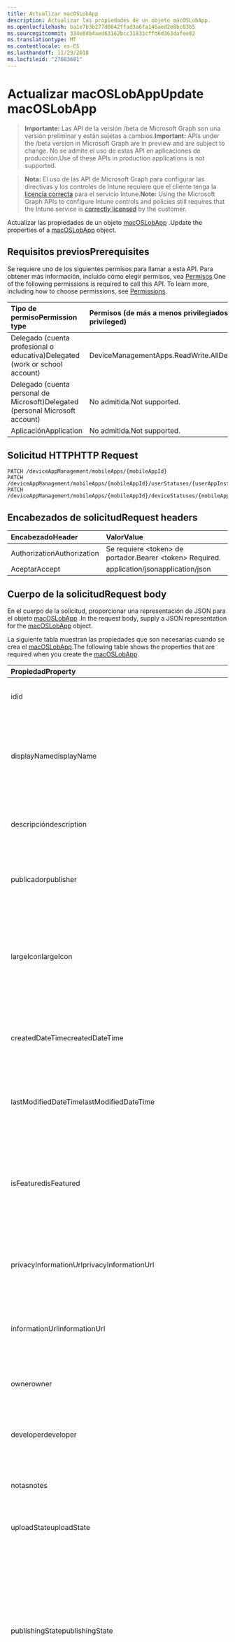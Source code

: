 ```yaml
---
title: Actualizar macOSLobApp
description: Actualizar las propiedades de un objeto macOSLobApp.
ms.openlocfilehash: ba1e7b3b277d0042ffad3a6fa146aed2e8bc03b5
ms.sourcegitcommit: 334e84b4aed63162bcc31831cffd6d363dafee02
ms.translationtype: MT
ms.contentlocale: es-ES
ms.lasthandoff: 11/29/2018
ms.locfileid: "27083681"
---
```

# <a name="update-macoslobapp"></a><span data-ttu-id="b9f23-103">Actualizar macOSLobApp</span><span class="sxs-lookup"><span data-stu-id="b9f23-103">Update macOSLobApp</span></span>

> <span data-ttu-id="b9f23-104">**Importante:** Las API de la versión /beta de Microsoft Graph son una versión preliminar y están sujetas a cambios.</span><span class="sxs-lookup"><span data-stu-id="b9f23-104">**Important:** APIs under the /beta version in Microsoft Graph are in preview and are subject to change.</span></span> <span data-ttu-id="b9f23-105">No se admite el uso de estas API en aplicaciones de producción.</span><span class="sxs-lookup"><span data-stu-id="b9f23-105">Use of these APIs in production applications is not supported.</span></span>

> <span data-ttu-id="b9f23-106">**Nota:** El uso de las API de Microsoft Graph para configurar las directivas y los controles de Intune requiere que el cliente tenga la [licencia correcta](https://go.microsoft.com/fwlink/?linkid=839381) para el servicio Intune.</span><span class="sxs-lookup"><span data-stu-id="b9f23-106">**Note:** Using the Microsoft Graph APIs to configure Intune controls and policies still requires that the Intune service is [correctly licensed](https://go.microsoft.com/fwlink/?linkid=839381) by the customer.</span></span>

<span data-ttu-id="b9f23-107">Actualizar las propiedades de un objeto [macOSLobApp](../resources/intune-apps-macoslobapp.md) .</span><span class="sxs-lookup"><span data-stu-id="b9f23-107">Update the properties of a [macOSLobApp](../resources/intune-apps-macoslobapp.md) object.</span></span>
## <a name="prerequisites"></a><span data-ttu-id="b9f23-108">Requisitos previos</span><span class="sxs-lookup"><span data-stu-id="b9f23-108">Prerequisites</span></span>
<span data-ttu-id="b9f23-p102">Se requiere uno de los siguientes permisos para llamar a esta API. Para obtener más información, incluido cómo elegir permisos, vea [Permisos](/graph/permissions-reference).</span><span class="sxs-lookup"><span data-stu-id="b9f23-p102">One of the following permissions is required to call this API. To learn more, including how to choose permissions, see [Permissions](/graph/permissions-reference).</span></span>

|<span data-ttu-id="b9f23-111">Tipo de permiso</span><span class="sxs-lookup"><span data-stu-id="b9f23-111">Permission type</span></span>|<span data-ttu-id="b9f23-112">Permisos (de más a menos privilegiados)</span><span class="sxs-lookup"><span data-stu-id="b9f23-112">Permissions (from most to least privileged)</span></span>|
|:---|:---|
|<span data-ttu-id="b9f23-113">Delegado (cuenta profesional o educativa)</span><span class="sxs-lookup"><span data-stu-id="b9f23-113">Delegated (work or school account)</span></span>|<span data-ttu-id="b9f23-114">DeviceManagementApps.ReadWrite.All</span><span class="sxs-lookup"><span data-stu-id="b9f23-114">DeviceManagementApps.ReadWrite.All</span></span>|
|<span data-ttu-id="b9f23-115">Delegado (cuenta personal de Microsoft)</span><span class="sxs-lookup"><span data-stu-id="b9f23-115">Delegated (personal Microsoft account)</span></span>|<span data-ttu-id="b9f23-116">No admitida.</span><span class="sxs-lookup"><span data-stu-id="b9f23-116">Not supported.</span></span>|
|<span data-ttu-id="b9f23-117">Aplicación</span><span class="sxs-lookup"><span data-stu-id="b9f23-117">Application</span></span>|<span data-ttu-id="b9f23-118">No admitida.</span><span class="sxs-lookup"><span data-stu-id="b9f23-118">Not supported.</span></span>|

## <a name="http-request"></a><span data-ttu-id="b9f23-119">Solicitud HTTP</span><span class="sxs-lookup"><span data-stu-id="b9f23-119">HTTP Request</span></span>
<!-- {
  "blockType": "ignored"
}
-->
``` http
PATCH /deviceAppManagement/mobileApps/{mobileAppId}
PATCH /deviceAppManagement/mobileApps/{mobileAppId}/userStatuses/{userAppInstallStatusId}/app
PATCH /deviceAppManagement/mobileApps/{mobileAppId}/deviceStatuses/{mobileAppInstallStatusId}/app
```

## <a name="request-headers"></a><span data-ttu-id="b9f23-120">Encabezados de solicitud</span><span class="sxs-lookup"><span data-stu-id="b9f23-120">Request headers</span></span>
|<span data-ttu-id="b9f23-121">Encabezado</span><span class="sxs-lookup"><span data-stu-id="b9f23-121">Header</span></span>|<span data-ttu-id="b9f23-122">Valor</span><span class="sxs-lookup"><span data-stu-id="b9f23-122">Value</span></span>|
|:---|:---|
|<span data-ttu-id="b9f23-123">Authorization</span><span class="sxs-lookup"><span data-stu-id="b9f23-123">Authorization</span></span>|<span data-ttu-id="b9f23-124">Se requiere &lt;token&gt; de portador.</span><span class="sxs-lookup"><span data-stu-id="b9f23-124">Bearer &lt;token&gt; Required.</span></span>|
|<span data-ttu-id="b9f23-125">Aceptar</span><span class="sxs-lookup"><span data-stu-id="b9f23-125">Accept</span></span>|<span data-ttu-id="b9f23-126">application/json</span><span class="sxs-lookup"><span data-stu-id="b9f23-126">application/json</span></span>|

## <a name="request-body"></a><span data-ttu-id="b9f23-127">Cuerpo de la solicitud</span><span class="sxs-lookup"><span data-stu-id="b9f23-127">Request body</span></span>
<span data-ttu-id="b9f23-128">En el cuerpo de la solicitud, proporcionar una representación de JSON para el objeto [macOSLobApp](../resources/intune-apps-macoslobapp.md) .</span><span class="sxs-lookup"><span data-stu-id="b9f23-128">In the request body, supply a JSON representation for the [macOSLobApp](../resources/intune-apps-macoslobapp.md) object.</span></span>

<span data-ttu-id="b9f23-129">La siguiente tabla muestran las propiedades que son necesarias cuando se crea el [macOSLobApp](../resources/intune-apps-macoslobapp.md).</span><span class="sxs-lookup"><span data-stu-id="b9f23-129">The following table shows the properties that are required when you create the [macOSLobApp](../resources/intune-apps-macoslobapp.md).</span></span>

|<span data-ttu-id="b9f23-130">Propiedad</span><span class="sxs-lookup"><span data-stu-id="b9f23-130">Property</span></span>|<span data-ttu-id="b9f23-131">Tipo</span><span class="sxs-lookup"><span data-stu-id="b9f23-131">Type</span></span>|<span data-ttu-id="b9f23-132">Descripción</span><span class="sxs-lookup"><span data-stu-id="b9f23-132">Description</span></span>|
|:---|:---|:---|
|<span data-ttu-id="b9f23-133">id</span><span class="sxs-lookup"><span data-stu-id="b9f23-133">id</span></span>|<span data-ttu-id="b9f23-134">String</span><span class="sxs-lookup"><span data-stu-id="b9f23-134">String</span></span>|<span data-ttu-id="b9f23-135">Clave de la entidad.</span><span class="sxs-lookup"><span data-stu-id="b9f23-135">Key of the entity.</span></span> <span data-ttu-id="b9f23-136">Heredado de [mobileApp](../resources/intune-apps-mobileapp.md).</span><span class="sxs-lookup"><span data-stu-id="b9f23-136">Inherited from [mobileApp](../resources/intune-apps-mobileapp.md)</span></span>|
|<span data-ttu-id="b9f23-137">displayName</span><span class="sxs-lookup"><span data-stu-id="b9f23-137">displayName</span></span>|<span data-ttu-id="b9f23-138">String</span><span class="sxs-lookup"><span data-stu-id="b9f23-138">String</span></span>|<span data-ttu-id="b9f23-139">Título de la aplicación importado o proporcionado por el administrador.</span><span class="sxs-lookup"><span data-stu-id="b9f23-139">The admin provided or imported title of the app.</span></span> <span data-ttu-id="b9f23-140">Heredado de [mobileApp](../resources/intune-apps-mobileapp.md).</span><span class="sxs-lookup"><span data-stu-id="b9f23-140">Inherited from [mobileApp](../resources/intune-apps-mobileapp.md)</span></span>|
|<span data-ttu-id="b9f23-141">descripción</span><span class="sxs-lookup"><span data-stu-id="b9f23-141">description</span></span>|<span data-ttu-id="b9f23-142">String</span><span class="sxs-lookup"><span data-stu-id="b9f23-142">String</span></span>|<span data-ttu-id="b9f23-143">Descripción de la aplicación.</span><span class="sxs-lookup"><span data-stu-id="b9f23-143">The description of the app.</span></span> <span data-ttu-id="b9f23-144">Heredado de [mobileApp](../resources/intune-apps-mobileapp.md).</span><span class="sxs-lookup"><span data-stu-id="b9f23-144">Inherited from [mobileApp](../resources/intune-apps-mobileapp.md)</span></span>|
|<span data-ttu-id="b9f23-145">publicador</span><span class="sxs-lookup"><span data-stu-id="b9f23-145">publisher</span></span>|<span data-ttu-id="b9f23-146">String</span><span class="sxs-lookup"><span data-stu-id="b9f23-146">String</span></span>|<span data-ttu-id="b9f23-147">Publicador de la aplicación.</span><span class="sxs-lookup"><span data-stu-id="b9f23-147">The publisher of the app.</span></span> <span data-ttu-id="b9f23-148">Heredado de [mobileApp](../resources/intune-apps-mobileapp.md).</span><span class="sxs-lookup"><span data-stu-id="b9f23-148">Inherited from [mobileApp](../resources/intune-apps-mobileapp.md)</span></span>|
|<span data-ttu-id="b9f23-149">largeIcon</span><span class="sxs-lookup"><span data-stu-id="b9f23-149">largeIcon</span></span>|[<span data-ttu-id="b9f23-150">mimeContent</span><span class="sxs-lookup"><span data-stu-id="b9f23-150">mimeContent</span></span>](../resources/intune-shared-mimecontent.md)|<span data-ttu-id="b9f23-151">Icono grande que se mostrará en los detalles de la aplicación y se usa para cargar el icono.</span><span class="sxs-lookup"><span data-stu-id="b9f23-151">The large icon, to be displayed in the app details and used for upload of the icon.</span></span> <span data-ttu-id="b9f23-152">Heredado de [mobileApp](../resources/intune-apps-mobileapp.md).</span><span class="sxs-lookup"><span data-stu-id="b9f23-152">Inherited from [mobileApp](../resources/intune-apps-mobileapp.md)</span></span>|
|<span data-ttu-id="b9f23-153">createdDateTime</span><span class="sxs-lookup"><span data-stu-id="b9f23-153">createdDateTime</span></span>|<span data-ttu-id="b9f23-154">DateTimeOffset</span><span class="sxs-lookup"><span data-stu-id="b9f23-154">DateTimeOffset</span></span>|<span data-ttu-id="b9f23-155">Fecha y hora de creación de la aplicación.</span><span class="sxs-lookup"><span data-stu-id="b9f23-155">The date and time the app was created.</span></span> <span data-ttu-id="b9f23-156">Heredado de [mobileApp](../resources/intune-apps-mobileapp.md).</span><span class="sxs-lookup"><span data-stu-id="b9f23-156">Inherited from [mobileApp](../resources/intune-apps-mobileapp.md)</span></span>|
|<span data-ttu-id="b9f23-157">lastModifiedDateTime</span><span class="sxs-lookup"><span data-stu-id="b9f23-157">lastModifiedDateTime</span></span>|<span data-ttu-id="b9f23-158">DateTimeOffset</span><span class="sxs-lookup"><span data-stu-id="b9f23-158">DateTimeOffset</span></span>|<span data-ttu-id="b9f23-159">Fecha y hora de la última modificación de la aplicación.</span><span class="sxs-lookup"><span data-stu-id="b9f23-159">The date and time the app was last modified.</span></span> <span data-ttu-id="b9f23-160">Heredado de [mobileApp](../resources/intune-apps-mobileapp.md).</span><span class="sxs-lookup"><span data-stu-id="b9f23-160">Inherited from [mobileApp](../resources/intune-apps-mobileapp.md)</span></span>|
|<span data-ttu-id="b9f23-161">isFeatured</span><span class="sxs-lookup"><span data-stu-id="b9f23-161">isFeatured</span></span>|<span data-ttu-id="b9f23-162">Booleano</span><span class="sxs-lookup"><span data-stu-id="b9f23-162">Boolean</span></span>|<span data-ttu-id="b9f23-163">Valor que indica si el administrador ha marcado la aplicación como destacada. Heredado de [mobileApp](../resources/intune-apps-mobileapp.md).</span><span class="sxs-lookup"><span data-stu-id="b9f23-163">The value indicating whether the app is marked as featured by the admin. Inherited from [mobileApp](../resources/intune-apps-mobileapp.md)</span></span>|
|<span data-ttu-id="b9f23-164">privacyInformationUrl</span><span class="sxs-lookup"><span data-stu-id="b9f23-164">privacyInformationUrl</span></span>|<span data-ttu-id="b9f23-165">String</span><span class="sxs-lookup"><span data-stu-id="b9f23-165">String</span></span>|<span data-ttu-id="b9f23-166">La dirección URL de la declaración de privacidad.</span><span class="sxs-lookup"><span data-stu-id="b9f23-166">The privacy statement Url.</span></span> <span data-ttu-id="b9f23-167">Heredado de [mobileApp](../resources/intune-apps-mobileapp.md).</span><span class="sxs-lookup"><span data-stu-id="b9f23-167">Inherited from [mobileApp](../resources/intune-apps-mobileapp.md)</span></span>|
|<span data-ttu-id="b9f23-168">informationUrl</span><span class="sxs-lookup"><span data-stu-id="b9f23-168">informationUrl</span></span>|<span data-ttu-id="b9f23-169">String</span><span class="sxs-lookup"><span data-stu-id="b9f23-169">String</span></span>|<span data-ttu-id="b9f23-170">La dirección URL para obtener más información.</span><span class="sxs-lookup"><span data-stu-id="b9f23-170">The more information Url.</span></span> <span data-ttu-id="b9f23-171">Heredado de [mobileApp](../resources/intune-apps-mobileapp.md).</span><span class="sxs-lookup"><span data-stu-id="b9f23-171">Inherited from [mobileApp](../resources/intune-apps-mobileapp.md)</span></span>|
|<span data-ttu-id="b9f23-172">owner</span><span class="sxs-lookup"><span data-stu-id="b9f23-172">owner</span></span>|<span data-ttu-id="b9f23-173">String</span><span class="sxs-lookup"><span data-stu-id="b9f23-173">String</span></span>|<span data-ttu-id="b9f23-174">Propietario de la aplicación.</span><span class="sxs-lookup"><span data-stu-id="b9f23-174">The owner of the app.</span></span> <span data-ttu-id="b9f23-175">Heredado de [mobileApp](../resources/intune-apps-mobileapp.md).</span><span class="sxs-lookup"><span data-stu-id="b9f23-175">Inherited from [mobileApp](../resources/intune-apps-mobileapp.md)</span></span>|
|<span data-ttu-id="b9f23-176">developer</span><span class="sxs-lookup"><span data-stu-id="b9f23-176">developer</span></span>|<span data-ttu-id="b9f23-177">String</span><span class="sxs-lookup"><span data-stu-id="b9f23-177">String</span></span>|<span data-ttu-id="b9f23-178">Desarrollador de la aplicación.</span><span class="sxs-lookup"><span data-stu-id="b9f23-178">The developer of the app.</span></span> <span data-ttu-id="b9f23-179">Heredado de [mobileApp](../resources/intune-apps-mobileapp.md).</span><span class="sxs-lookup"><span data-stu-id="b9f23-179">Inherited from [mobileApp](../resources/intune-apps-mobileapp.md)</span></span>|
|<span data-ttu-id="b9f23-180">notas</span><span class="sxs-lookup"><span data-stu-id="b9f23-180">notes</span></span>|<span data-ttu-id="b9f23-181">String</span><span class="sxs-lookup"><span data-stu-id="b9f23-181">String</span></span>|<span data-ttu-id="b9f23-182">Notas de la aplicación.</span><span class="sxs-lookup"><span data-stu-id="b9f23-182">Notes for the app.</span></span> <span data-ttu-id="b9f23-183">Heredado de [mobileApp](../resources/intune-apps-mobileapp.md).</span><span class="sxs-lookup"><span data-stu-id="b9f23-183">Inherited from [mobileApp](../resources/intune-apps-mobileapp.md)</span></span>|
|<span data-ttu-id="b9f23-184">uploadState</span><span class="sxs-lookup"><span data-stu-id="b9f23-184">uploadState</span></span>|<span data-ttu-id="b9f23-185">Int32</span><span class="sxs-lookup"><span data-stu-id="b9f23-185">Int32</span></span>|<span data-ttu-id="b9f23-186">El estado de carga.</span><span class="sxs-lookup"><span data-stu-id="b9f23-186">The upload state.</span></span> <span data-ttu-id="b9f23-187">Heredado de [mobileApp](../resources/intune-apps-mobileapp.md).</span><span class="sxs-lookup"><span data-stu-id="b9f23-187">Inherited from [mobileApp](../resources/intune-apps-mobileapp.md)</span></span>|
|<span data-ttu-id="b9f23-188">publishingState</span><span class="sxs-lookup"><span data-stu-id="b9f23-188">publishingState</span></span>|[<span data-ttu-id="b9f23-189">mobileAppPublishingState</span><span class="sxs-lookup"><span data-stu-id="b9f23-189">mobileAppPublishingState</span></span>](../resources/intune-apps-mobileapppublishingstate.md)|<span data-ttu-id="b9f23-190">Estado de publicación de la aplicación.</span><span class="sxs-lookup"><span data-stu-id="b9f23-190">The publishing state for the app.</span></span> <span data-ttu-id="b9f23-191">La aplicación no puede asignarse a menos que se publique.</span><span class="sxs-lookup"><span data-stu-id="b9f23-191">The app cannot be assigned unless the app is published.</span></span> <span data-ttu-id="b9f23-192">Se hereda de [mobileApp](../resources/intune-apps-mobileapp.md).</span><span class="sxs-lookup"><span data-stu-id="b9f23-192">Inherited from [mobileApp](../resources/intune-apps-mobileapp.md).</span></span> <span data-ttu-id="b9f23-193">Los valores posibles son: `notPublished`, `processing` y `published`.</span><span class="sxs-lookup"><span data-stu-id="b9f23-193">Possible values are: `notPublished`, `processing`, `published`.</span></span>|
|<span data-ttu-id="b9f23-194">committedContentVersion</span><span class="sxs-lookup"><span data-stu-id="b9f23-194">committedContentVersion</span></span>|<span data-ttu-id="b9f23-195">String</span><span class="sxs-lookup"><span data-stu-id="b9f23-195">String</span></span>|<span data-ttu-id="b9f23-196">Versión interna del contenido confirmado.</span><span class="sxs-lookup"><span data-stu-id="b9f23-196">The internal committed content version.</span></span> <span data-ttu-id="b9f23-197">Heredado de [mobileLobApp](../resources/intune-apps-mobilelobapp.md).</span><span class="sxs-lookup"><span data-stu-id="b9f23-197">Inherited from [mobileLobApp](../resources/intune-apps-mobilelobapp.md)</span></span>|
|<span data-ttu-id="b9f23-198">fileName</span><span class="sxs-lookup"><span data-stu-id="b9f23-198">fileName</span></span>|<span data-ttu-id="b9f23-199">String</span><span class="sxs-lookup"><span data-stu-id="b9f23-199">String</span></span>|<span data-ttu-id="b9f23-200">Nombre del archivo de la aplicación de LOB principal.</span><span class="sxs-lookup"><span data-stu-id="b9f23-200">The name of the main Lob application file.</span></span> <span data-ttu-id="b9f23-201">Heredado de [mobileLobApp](../resources/intune-apps-mobilelobapp.md).</span><span class="sxs-lookup"><span data-stu-id="b9f23-201">Inherited from [mobileLobApp](../resources/intune-apps-mobilelobapp.md)</span></span>|
|<span data-ttu-id="b9f23-202">size</span><span class="sxs-lookup"><span data-stu-id="b9f23-202">size</span></span>|<span data-ttu-id="b9f23-203">Int64</span><span class="sxs-lookup"><span data-stu-id="b9f23-203">Int64</span></span>|<span data-ttu-id="b9f23-204">Tamaño total, incluidos todos los archivos cargados.</span><span class="sxs-lookup"><span data-stu-id="b9f23-204">The total size, including all uploaded files.</span></span> <span data-ttu-id="b9f23-205">Heredado de [mobileLobApp](../resources/intune-apps-mobilelobapp.md).</span><span class="sxs-lookup"><span data-stu-id="b9f23-205">Inherited from [mobileLobApp](../resources/intune-apps-mobilelobapp.md)</span></span>|
|<span data-ttu-id="b9f23-206">bundleId</span><span class="sxs-lookup"><span data-stu-id="b9f23-206">bundleId</span></span>|<span data-ttu-id="b9f23-207">String</span><span class="sxs-lookup"><span data-stu-id="b9f23-207">String</span></span>|<span data-ttu-id="b9f23-208">El identificador de paquete.</span><span class="sxs-lookup"><span data-stu-id="b9f23-208">The bundle id.</span></span>|
|<span data-ttu-id="b9f23-209">minimumSupportedOperatingSystem</span><span class="sxs-lookup"><span data-stu-id="b9f23-209">minimumSupportedOperatingSystem</span></span>|[<span data-ttu-id="b9f23-210">macOSMinimumOperatingSystem</span><span class="sxs-lookup"><span data-stu-id="b9f23-210">macOSMinimumOperatingSystem</span></span>](../resources/intune-apps-macosminimumoperatingsystem.md)|<span data-ttu-id="b9f23-211">Valor del sistema operativo mínimo aplicable.</span><span class="sxs-lookup"><span data-stu-id="b9f23-211">The value for the minimum applicable operating system.</span></span>|
|<span data-ttu-id="b9f23-212">buildNumber</span><span class="sxs-lookup"><span data-stu-id="b9f23-212">buildNumber</span></span>|<span data-ttu-id="b9f23-213">String</span><span class="sxs-lookup"><span data-stu-id="b9f23-213">String</span></span>|<span data-ttu-id="b9f23-214">El número de compilación de línea de Mac OS de aplicación de negocio (LoB).</span><span class="sxs-lookup"><span data-stu-id="b9f23-214">The build number of MacOS Line of Business (LoB) app.</span></span>|
|<span data-ttu-id="b9f23-215">versionNumber</span><span class="sxs-lookup"><span data-stu-id="b9f23-215">versionNumber</span></span>|<span data-ttu-id="b9f23-216">String</span><span class="sxs-lookup"><span data-stu-id="b9f23-216">String</span></span>|<span data-ttu-id="b9f23-217">El número de versión de línea de Mac OS de aplicación de negocio (LoB).</span><span class="sxs-lookup"><span data-stu-id="b9f23-217">The version number of MacOS Line of Business (LoB) app.</span></span>|
|<span data-ttu-id="b9f23-218">childApps</span><span class="sxs-lookup"><span data-stu-id="b9f23-218">childApps</span></span>|<span data-ttu-id="b9f23-219">colección de [macOSLobChildApp](../resources/intune-apps-macoslobchildapp.md)</span><span class="sxs-lookup"><span data-stu-id="b9f23-219">[macOSLobChildApp](../resources/intune-apps-macoslobchildapp.md) collection</span></span>|<span data-ttu-id="b9f23-220">La lista de aplicaciones en este paquete de agrupación</span><span class="sxs-lookup"><span data-stu-id="b9f23-220">The app list in this bundle package</span></span>|
|<span data-ttu-id="b9f23-221">identityVersion</span><span class="sxs-lookup"><span data-stu-id="b9f23-221">identityVersion</span></span>|<span data-ttu-id="b9f23-222">String</span><span class="sxs-lookup"><span data-stu-id="b9f23-222">String</span></span>|<span data-ttu-id="b9f23-223">Versión de la identidad.</span><span class="sxs-lookup"><span data-stu-id="b9f23-223">The identity version.</span></span>|
|<span data-ttu-id="b9f23-224">md5HashChunkSize</span><span class="sxs-lookup"><span data-stu-id="b9f23-224">md5HashChunkSize</span></span>|<span data-ttu-id="b9f23-225">Int32</span><span class="sxs-lookup"><span data-stu-id="b9f23-225">Int32</span></span>|<span data-ttu-id="b9f23-226">El tamaño del fragmento de hash MD5</span><span class="sxs-lookup"><span data-stu-id="b9f23-226">The chunk size for MD5 hash</span></span>|
|<span data-ttu-id="b9f23-227">md5Hash</span><span class="sxs-lookup"><span data-stu-id="b9f23-227">md5Hash</span></span>|<span data-ttu-id="b9f23-228">Colección String</span><span class="sxs-lookup"><span data-stu-id="b9f23-228">String collection</span></span>|<span data-ttu-id="b9f23-229">Los códigos de hash MD5</span><span class="sxs-lookup"><span data-stu-id="b9f23-229">The MD5 hash codes</span></span>|
|<span data-ttu-id="b9f23-230">ignoreVersionDetection</span><span class="sxs-lookup"><span data-stu-id="b9f23-230">ignoreVersionDetection</span></span>|<span data-ttu-id="b9f23-231">Booleano</span><span class="sxs-lookup"><span data-stu-id="b9f23-231">Boolean</span></span>|<span data-ttu-id="b9f23-232">Valor booleano que controla si la versión de la aplicación se usará para detectar la aplicación después de instalarla en un dispositivo.</span><span class="sxs-lookup"><span data-stu-id="b9f23-232">A boolean to control whether the app's version will be used to detect the app after it is installed on a device.</span></span> <span data-ttu-id="b9f23-233">Se debe establecer en true para Mac OS aplicaciones de línea de negocio (LoB) que usan una característica de actualización automática.</span><span class="sxs-lookup"><span data-stu-id="b9f23-233">Set this to true for macOS Line of Business (LoB) apps that use a self update feature.</span></span>|



## <a name="response"></a><span data-ttu-id="b9f23-234">Respuesta</span><span class="sxs-lookup"><span data-stu-id="b9f23-234">Response</span></span>
<span data-ttu-id="b9f23-235">Si tiene éxito, este método devuelve una `200 OK` código de respuesta y un objeto actualizado [macOSLobApp](../resources/intune-apps-macoslobapp.md) en el cuerpo de la respuesta.</span><span class="sxs-lookup"><span data-stu-id="b9f23-235">If successful, this method returns a `200 OK` response code and an updated [macOSLobApp](../resources/intune-apps-macoslobapp.md) object in the response body.</span></span>

## <a name="example"></a><span data-ttu-id="b9f23-236">Ejemplo</span><span class="sxs-lookup"><span data-stu-id="b9f23-236">Example</span></span>
### <a name="request"></a><span data-ttu-id="b9f23-237">Solicitud</span><span class="sxs-lookup"><span data-stu-id="b9f23-237">Request</span></span>
<span data-ttu-id="b9f23-238">Aquí tiene un ejemplo de la solicitud.</span><span class="sxs-lookup"><span data-stu-id="b9f23-238">Here is an example of the request.</span></span>
``` http
PATCH https://graph.microsoft.com/beta/deviceAppManagement/mobileApps/{mobileAppId}
Content-type: application/json
Content-length: 1476

{
  "displayName": "Display Name value",
  "description": "Description value",
  "publisher": "Publisher value",
  "largeIcon": {
    "@odata.type": "microsoft.graph.mimeContent",
    "type": "Type value",
    "value": "dmFsdWU="
  },
  "lastModifiedDateTime": "2017-01-01T00:00:35.1329464-08:00",
  "isFeatured": true,
  "privacyInformationUrl": "https://example.com/privacyInformationUrl/",
  "informationUrl": "https://example.com/informationUrl/",
  "owner": "Owner value",
  "developer": "Developer value",
  "notes": "Notes value",
  "uploadState": 11,
  "publishingState": "processing",
  "committedContentVersion": "Committed Content Version value",
  "fileName": "File Name value",
  "size": 4,
  "bundleId": "Bundle Id value",
  "minimumSupportedOperatingSystem": {
    "@odata.type": "microsoft.graph.macOSMinimumOperatingSystem",
    "v10_7": true,
    "v10_8": true,
    "v10_9": true,
    "v10_10": true,
    "v10_11": true,
    "v10_12": true,
    "v10_13": true
  },
  "buildNumber": "Build Number value",
  "versionNumber": "Version Number value",
  "childApps": [
    {
      "@odata.type": "microsoft.graph.macOSLobChildApp",
      "bundleId": "Bundle Id value",
      "buildNumber": "Build Number value",
      "versionNumber": "Version Number value"
    }
  ],
  "identityVersion": "Identity Version value",
  "md5HashChunkSize": 0,
  "md5Hash": [
    "Md5Hash value"
  ],
  "ignoreVersionDetection": true
}
```

### <a name="response"></a><span data-ttu-id="b9f23-239">Respuesta</span><span class="sxs-lookup"><span data-stu-id="b9f23-239">Response</span></span>
<span data-ttu-id="b9f23-p121">Aquí tiene un ejemplo de la respuesta. Nota: Puede que el objeto de respuesta que aparece aquí se trunque para abreviar. Todas las propiedades se devolverán de una llamada real.</span><span class="sxs-lookup"><span data-stu-id="b9f23-p121">Here is an example of the response. Note: The response object shown here may be truncated for brevity. All of the properties will be returned from an actual call.</span></span>
``` http
HTTP/1.1 200 OK
Content-Type: application/json
Content-Length: 1634

{
  "@odata.type": "#microsoft.graph.macOSLobApp",
  "id": "7be9250a-250a-7be9-0a25-e97b0a25e97b",
  "displayName": "Display Name value",
  "description": "Description value",
  "publisher": "Publisher value",
  "largeIcon": {
    "@odata.type": "microsoft.graph.mimeContent",
    "type": "Type value",
    "value": "dmFsdWU="
  },
  "createdDateTime": "2017-01-01T00:02:43.5775965-08:00",
  "lastModifiedDateTime": "2017-01-01T00:00:35.1329464-08:00",
  "isFeatured": true,
  "privacyInformationUrl": "https://example.com/privacyInformationUrl/",
  "informationUrl": "https://example.com/informationUrl/",
  "owner": "Owner value",
  "developer": "Developer value",
  "notes": "Notes value",
  "uploadState": 11,
  "publishingState": "processing",
  "committedContentVersion": "Committed Content Version value",
  "fileName": "File Name value",
  "size": 4,
  "bundleId": "Bundle Id value",
  "minimumSupportedOperatingSystem": {
    "@odata.type": "microsoft.graph.macOSMinimumOperatingSystem",
    "v10_7": true,
    "v10_8": true,
    "v10_9": true,
    "v10_10": true,
    "v10_11": true,
    "v10_12": true,
    "v10_13": true
  },
  "buildNumber": "Build Number value",
  "versionNumber": "Version Number value",
  "childApps": [
    {
      "@odata.type": "microsoft.graph.macOSLobChildApp",
      "bundleId": "Bundle Id value",
      "buildNumber": "Build Number value",
      "versionNumber": "Version Number value"
    }
  ],
  "identityVersion": "Identity Version value",
  "md5HashChunkSize": 0,
  "md5Hash": [
    "Md5Hash value"
  ],
  "ignoreVersionDetection": true
}
```





